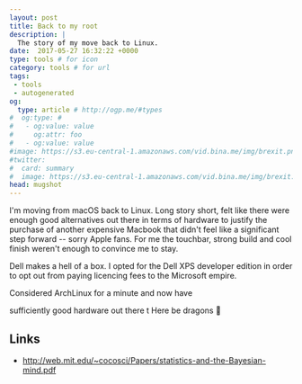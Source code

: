 ```yaml
---
layout: post
title: Back to my root
description: |
  The story of my move back to Linux.
date:  2017-05-27 16:32:22 +0000
type: tools # for icon
category: tools # for url
tags:
 - tools
 - autogenerated
og:
  type: article # http://ogp.me/#types
#  og:type: # 
#   - og:value: value
#     og:attr: foo
#   - og:value: value
#image: https://s3.eu-central-1.amazonaws.com/vid.bina.me/img/brexit.png
#twitter:
#  card: summary
#  image: https://s3.eu-central-1.amazonaws.com/vid.bina.me/img/brexit.png
head: mugshot
---
```

I'm moving from macOS back to Linux. Long story short, felt like there were
enough good alternatives out there in terms of hardware to justify the
purchase of another expensive Macbook that didn't feel like a significant
step forward -- sorry Apple fans. For me the touchbar, strong build and
cool finish weren't enough to convince me to stay.

Dell makes a hell of a box.
I opted for the Dell XPS developer edition in order to opt out from paying
licencing fees to the Microsoft empire.

Considered ArchLinux for a minute and now have

sufficiently good hardware out there t
Here be dragons :dragon:

## Links

- http://web.mit.edu/~cocosci/Papers/statistics-and-the-Bayesian-mind.pdf
